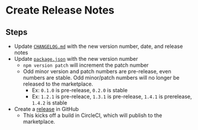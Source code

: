 # Create Release Notes

## Steps

* Update [`CHANGELOG.md`](../CHANGELOG.md) with the new version number, date, and release notes
* Update [`package.json`](../package.json) with the new version number
  * `npm version patch` will increment the patch number
  * Odd minor version and patch numbers are pre-release, even numbers are stable.  Odd minor/patch numbers will no longer be released to the marketplace.
    * Ex: `0.1.0` is pre-release, `0.2.0` is stable
    * Ex: `1.2.1` is pre-releace, `1.3.1` is pre-release, `1.4.1` is prerelease, `1.4.2` is stable
* Create a [release](https://github.com/kenherring/ablunit-test-runner/releases) in GitHub
  * This kicks off a build in CircleCI, which will publish to the marketplace.
